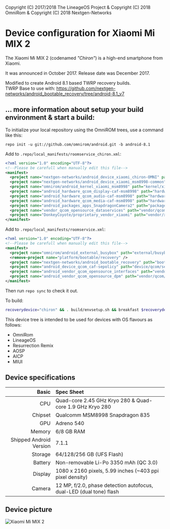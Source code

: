 Copyright (C) 2017/2018 The LineageOS Project & Copyright (C) 2018 OmniRom & Copyright (C) 2018 Nextgen-Networks

Device configuration for Xiaomi Mi MIX 2
=========================================

The Xiaomi Mi MIX 2 (codenamed _"Chiron"_) is a high-end smartphone from Xiaomi.

It was announced in October 2017. Release date was December 2017.

Modified to create Android 8.1 based TWRP recovery builds.  
TWRP Base to use with: https://github.com/nextgen-networks/android_bootable_recovery/tree/android-8.1_v7

## ... more information about setup your build environment & start a build:

To initialize your local repository using the OmniROM trees, use a command like this:

```
repo init -u git://github.com/omnirom/android.git -b android-8.1
```

Add to `.repo/local_manifests/roomservice_chiron.xml`:

```xml
<?xml version="1.0" encoding="UTF-8"?>
<!--Please be carefull when manually edit this file-->
<manifest>
  <project name="nextgen-networks/android_device_xiaomi_chiron-OMNI" path="device/xiaomi/chiron" remote="github" revision="android-8.1_v13" />
  <project name="nextgen-networks/android_device_xiaomi_msm8998-common" path="device/xiaomi/msm8998-common" remote="github" revision="android-8.1_v13" />
  <project name="omnirom/android_kernel_xiaomi_msm8998" path="kernel/xiaomi/msm8998" remote="github" revision="android-8.1" />
  <project name="android_hardware_qcom_display-caf-msm8998" path="hardware/qcom/display-caf-msm8998" remote="omnirom" revision="android-8.1" />
  <project name="android_hardware_qcom_audio-caf-msm8998" path="hardware/qcom/audio-caf-msm8998" remote="omnirom" revision="android-8.1" />
  <project name="android_hardware_qcom_media-caf-msm8998" path="hardware/qcom/media-caf-msm8998" remote="omnirom" revision="android-8.1" />
  <project name="android_packages_apps_SnapdragonCamera2" path="packages/apps/SnapdragonCamera2" remote="omnirom" revision="android-8.1" />
  <project name="vendor_qcom_opensource_dataservices" path="vendor/qcom/opensource/dataservices" remote="omnirom" revision="android-8.1" />
  <project name="DonkeyCoyote/proprietary_vendor_xiaomi" path="vendor/xiaomi" remote="github" revision="android-8.1" />
</manifest>
```

Add to `.repo/local_manifests/roomservice.xml`:

```xml
<?xml version="1.0" encoding="UTF-8"?>
<!--Please be carefull when manually edit this file-->
<manifest>
  <project name="omnirom/android_external_busybox" path="external/busybox" remote="github" revision="android-8.1" />
  <remove-project name="platform/bootable/recovery" />
  <project name="nextgen-networks/android_bootable_recovery" path="bootable/recovery" remote="github" revision="android-8.1_v7" />
  <project name="android_device_qcom_caf-sepolicy" path="device/qcom/sepolicy" remote="omnirom" revision="android-8.1" />
  <project name="android_vendor_qcom_opensource_interfaces" path="vendor/qcom/opensource/interfaces" remote="omnirom" revision="android-8.1" />
  <project name="android_vendor_qcom_opensource_dpm" path="vendor/qcom/opensource/dpm" remote="omnirom" revision="android-8.0" />
</manifest>
```

Then run `repo sync` to check it out.

To build:

```sh
recoverydevice="chiron" && . build/envsetup.sh && breakfast $recoverydevice && lunch omni_$recoverydevice-eng && croot && make -j8 recoveryimage && mv $OUT/recovery.img $OUT/twrp-3.2.3-0-$recoverydevice-$USER-$(date +%Y%m%d-%H%M)-OMNI_v13.img
```


This device tree is intended to be used for devices with OS flavours as follows:  
* OmniRom
* LineageOS
* Resurrection Remix
* AOSP
* AICP
* MIUI

## Device specifications

Basic   | Spec Sheet
-------:|:-------------------------
CPU     | Quad-core 2.45 GHz Kryo 280 & Quad-core 1.9 GHz Kryo 280
Chipset | Qualcomm MSM8998 Snapdragon 835
GPU     | Adreno 540
Memory  | 6/8 GB RAM
Shipped Android Version | 7.1.1
Storage | 64/128/256 GB (UFS Flash)
Battery | Non-removable Li-Po 3350 mAh (QC 3.0)
Display | 1080 x 2160 pixels, 5.99 inches (~403 ppi pixel density)
Camera  | 12 MP, f/2.0, phase detection autofocus, dual-LED (dual tone) flash

## Device picture

![Xiaomi Mi MIX 2](https://i8.mifile.cn/a1/pms_1505401464.03824312!560x560.jpg "Xiaomi Mi MIX 2 in black")
